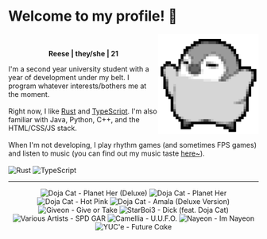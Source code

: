 <h1>Welcome to my profile! 👋</h1>
<img src="penguin.webp" alt="dancing penguin" align="right" width="40%">
<br>
<p align="center"><b>Reese | they/she | 21</b></p>
<p>
I'm a second year university student with a year of development under my belt. I program whatever interests/bothers me at the moment.
<br><br>
Right now, I like <a href="https://www.rust-lang.org/">Rust</a> and <a href="https://www.typescriptlang.org/">TypeScript</a>. I'm also familiar with Java, Python, C++, and the HTML/CSS/JS stack.
<br><br>
When I'm not developing, I play rhythm games (and sometimes FPS games) and listen to music (you can find out my music taste <a href="https://www.last.fm/user/i-dle">here~</a>).
<br><br>
<img alt="Rust" src="https://img.shields.io/badge/Rust-%23000000.svg?&style=for-the-badge&logo=rust&logoColor=white"/> <img alt="TypeScript" src="https://img.shields.io/badge/TypeScript-%233178C6.svg?&style=for-the-badge&logo=typescript&logoColor=white"/>
</p>
<hr class="dotted">
<!-- lastfm -->
<p align="center"><img src="https://lastfm.freetls.fastly.net/i/u/64s/3bd5814edfd0051c7221ca8cdbe0ea8f.jpg" title="Doja Cat - Planet Her (Deluxe)"> <img src="https://lastfm.freetls.fastly.net/i/u/64s/d1619e7707eb9f63884cebce1f76b382.jpg" title="Doja Cat - Planet Her"> <img src="https://lastfm.freetls.fastly.net/i/u/64s/6a520a662b0d30646781d03ade00625a.jpg" title="Doja Cat - Hot Pink"> <img src="https://lastfm.freetls.fastly.net/i/u/64s/5cef99c7b4199a3f4a05fdde792d84f5.png" title="Doja Cat - Amala (Deluxe Version)"> <img src="https://lastfm.freetls.fastly.net/i/u/64s/4ffae97d386c808c2449adf146a5d9ac.jpg" title="Giveon - Give or Take"> <img src="https://lastfm.freetls.fastly.net/i/u/64s/6dec9e7860c013b28966def8cdc2e047.jpg" title="StarBoi3 - Dick (feat. Doja Cat)"> <img src="https://lastfm.freetls.fastly.net/i/u/64s/df74377533dd4cdad5da59bc675d0156.png" title="Various Artists - SPD GAR"> <img src="https://lastfm.freetls.fastly.net/i/u/64s/f125c24dcdc2546cbad815b06cde04b7.jpg" title="Camellia - U.U.F.O."> <img src="https://lastfm.freetls.fastly.net/i/u/64s/d842bea788c1c3fca32b00a4c3557b10.jpg" title="Nayeon - Im Nayeon"> <img src="https://lastfm.freetls.fastly.net/i/u/64s/6ad7edd26c8dd8f3b75c5935b033093d.png" title="YUC'e - Future Cαke"> </p>
